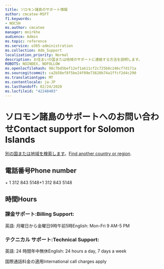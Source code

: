 ```yaml
---
title: ソロモン諸島のサポート情報
author: cmcatee-MSFT
f1.keywords:
- NOCSH
ms.author: cmcatee
manager: mnirkhe
audience: Admin
ms.topic: reference
ms.service: o365-administration
ms.collection: Adm_Support
localization_priority: Normal
description: お住まいの国または地域のサポートに連絡する方法を説明します。
ROBOTS: NOINDEX, NOFOLLOW
ms.openlocfilehash: 98c7bd5bef12ef1ab11cf2c725b8c246cf7d171a
ms.sourcegitcommit: ca2b58ef8f5be24f09e73620b74a1ffcf2d4c290
ms.translationtype: MT
ms.contentlocale: ja-JP
ms.lasthandoff: 02/24/2020
ms.locfileid: "42248403"
---
```

# <a name="contact-support-for-solomon-islands"></a><span data-ttu-id="45ae1-103">ソロモン諸島のサポートへのお問い合わせ</span><span class="sxs-lookup"><span data-stu-id="45ae1-103">Contact support for Solomon Islands</span></span>

<span data-ttu-id="45ae1-104">[別の国または地域を検索します](../contact-support-for-business-products.md)。</span><span class="sxs-lookup"><span data-stu-id="45ae1-104">[Find another country or region](../contact-support-for-business-products.md).</span></span>

## <a name="phone-number"></a><span data-ttu-id="45ae1-105">電話番号</span><span class="sxs-lookup"><span data-stu-id="45ae1-105">Phone number</span></span>
<span data-ttu-id="45ae1-106">+ 1 312 843 5148</span><span class="sxs-lookup"><span data-stu-id="45ae1-106">+1 312 843 5148</span></span>

## <a name="hours"></a><span data-ttu-id="45ae1-107">時間</span><span class="sxs-lookup"><span data-stu-id="45ae1-107">Hours</span></span>
### <a name="billing-support"></a><span data-ttu-id="45ae1-108">課金サポート:</span><span class="sxs-lookup"><span data-stu-id="45ae1-108">Billing Support:</span></span>

<span data-ttu-id="45ae1-109">英語: 月曜日から金曜日9時午前5時</span><span class="sxs-lookup"><span data-stu-id="45ae1-109">English: Mon-Fri 9 AM-5 PM</span></span>

### <a name="technical-support"></a><span data-ttu-id="45ae1-110">テクニカル サポート:</span><span class="sxs-lookup"><span data-stu-id="45ae1-110">Technical Support:</span></span>

<span data-ttu-id="45ae1-111">英語: 24 時間年中無休</span><span class="sxs-lookup"><span data-stu-id="45ae1-111">English: 24 hours a day, 7 days a week</span></span>

<span data-ttu-id="45ae1-112">国際通話料金の適用</span><span class="sxs-lookup"><span data-stu-id="45ae1-112">International call charges apply</span></span>